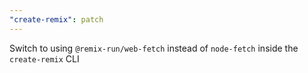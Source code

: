 ```yaml
---
"create-remix": patch
---
```


Switch to using `@remix-run/web-fetch` instead of `node-fetch` inside the `create-remix` CLI
